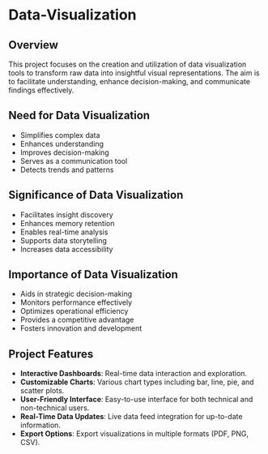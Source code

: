 # Data-Visualization

## Overview
This project focuses on the creation and utilization of data visualization tools to transform raw data into insightful visual representations. The aim is to facilitate understanding, enhance decision-making, and communicate findings effectively.

## Need for Data Visualization
- Simplifies complex data
- Enhances understanding
- Improves decision-making
- Serves as a communication tool
- Detects trends and patterns

## Significance of Data Visualization
- Facilitates insight discovery
- Enhances memory retention
- Enables real-time analysis
- Supports data storytelling
- Increases data accessibility

## Importance of Data Visualization
- Aids in strategic decision-making
- Monitors performance effectively
- Optimizes operational efficiency
- Provides a competitive advantage
- Fosters innovation and development

## Project Features
- **Interactive Dashboards**: Real-time data interaction and exploration.
- **Customizable Charts**: Various chart types including bar, line, pie, and scatter plots.
- **User-Friendly Interface**: Easy-to-use interface for both technical and non-technical users.
- **Real-Time Data Updates**: Live data feed integration for up-to-date information.
- **Export Options**: Export visualizations in multiple formats (PDF, PNG, CSV).



